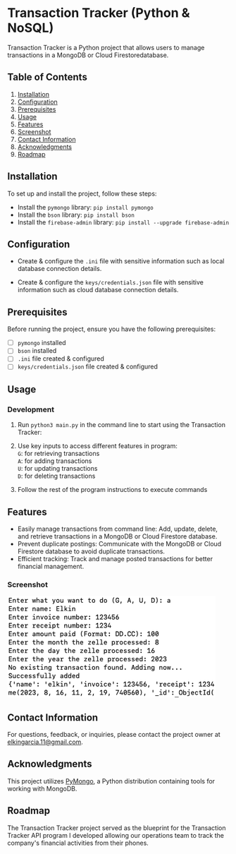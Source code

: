 # Transaction Tracker (Python & NoSQL)

Transaction Tracker is a Python project that allows users to manage transactions in a MongoDB or Cloud Firestoredatabase. 

## Table of Contents

1. [Installation](#installation)
2. [Configuration](#configuration)
3. [Prerequisites](#prerequisites)
4. [Usage](#usage)
5. [Features](#features)
6. [Screenshot](#screenshots)
7. [Contact Information](#contact-information)
8. [Acknowledgments](#acknowledgments)
8. [Roadmap](#roadmap)

## Installation
To set up and install the project, follow these steps:

- Install the `pymongo` library: 
`pip install pymongo`
- Install the `bson` library:
`pip install bson`
- Install the `firebase-admin` library:
`pip install --upgrade firebase-admin`

## Configuration

- Create & configure the `.ini` file with sensitive information such as local database connection details.

- Create & configure the `keys/credentials.json` file with sensitive information such as cloud database connection details.

## Prerequisites

Before running the project, ensure you have the following prerequisites:

- [ ] `pymongo` installed
- [ ] `bson` installed
- [ ] `.ini` file created & configured
- [ ]  `keys/credentials.json` file created & configured

## Usage

### Development

1. Run `python3 main.py` in the command line to start using the Transaction Tracker:

2. Use key inputs to access different features in program:  
 `G`: for retrieving transactions  
 `A`: for adding transactions  
 `U`: for updating transactions  
 `D`: for deleting transactions  

3. Follow the rest of the program instructions to execute commands

## Features

- Easily manage transactions from command line: Add, update, delete, and retrieve transactions in a MongoDB or Cloud Firestore database.
- Prevent duplicate postings: Communicate with the MongoDB or Cloud Firestore database to avoid duplicate transactions.
- Efficient tracking: Track and manage posted transactions for better financial management.

### Screenshot

![Program Snippet](./image.png)

## Contact Information

For questions, feedback, or inquiries, please contact the project owner at [elkingarcia.11@gmail.com](mailto:elkingarcia.11@gmail.com).

## Acknowledgments

This project utilizes [PyMongo](https://pymongo.readthedocs.io/), a Python distribution containing tools for working with MongoDB.

## Roadmap

The Transaction Tracker project served as the blueprint for the Transaction Tracker API program I developed allowing our operations team to track the company's financial activities from their phones.
